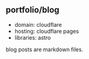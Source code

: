 ## portfolio/blog 

- domain: cloudflare
- hosting: cloudflare pages 
- libraries: astro

blog posts are markdown files.
